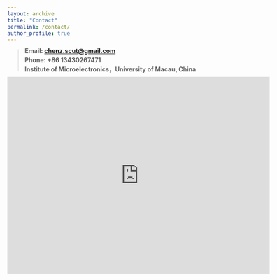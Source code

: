 ```yaml
---
layout: archive
title: "Contact"
permalink: /contact/
author_profile: true
---
```


> <p><b style="line-height:50%"> Email: <a href="mailto:chenz.scut@gmail.com">chenz.scut@gmail.com</a> </b> </p> 
><p><b style="line-height:50%"> Phone: +86 13430267471</b></p>
><p><b width="50%" style="line-height:50%">Institute of Microelectronics，University of Macau, China </b> </p>
<!-- <p><b width="50%" style="line-height:50%"> 401B , Electronics Building, Wushan Campus,South China University of Technology, China </b> </p>
><p><b width="50%" style="line-height:50%"> 381 Wushan Road, Tianhe District, Guangzhou, Guangdong, 510641, China.  </b> </p>
-->

<iframe src="https://www.google.com/maps/embed?pb=!1m18!1m12!1m3!1d3695.8942602310003!2d113.54319921088864!3d22.130006948962098!2m3!1f0!2f0!3f0!3m2!1i1024!2i768!4f13.1!3m3!1m2!1s0x3401703f064ef97f%3A0xeb5f9c6e4a48b246!2z5r6z6ZaA5aSn5a24!5e0!3m2!1szh-CN!2shk!4v1728060379651!5m2!1szh-CN!2shk" width="600" height="450" style="border:0;" allowfullscreen="" loading="lazy" referrerpolicy="no-referrer-when-downgrade" width="600" height="450" style="border:0;" allowfullscreen="" loading="lazy"></iframe>


<!--
<div>
     <iframe width="500" height="400" frameborder="0" src="https://www.bing.com/maps/embed?h=400&w=500&cp=mrn3gctgtyh6&lvl=16&typ=d&sty=r&src=SHELL&FORM=MBEDV8" scrolling="no">
     </iframe>
     <div style="white-space: nowrap; text-align: center; width: 500px; padding: 6px 0;">
        <a id="largeMapLink" target="_blank" href="https://www.bing.com/maps?cp=mrn3gctgtyh6&amp;sty=r&amp;lvl=16&amp;FORM=MBEDLD">查看放大的地图</a> &nbsp; | &nbsp;
        <a id="dirMapLink" target="_blank" href="https://www.bing.com/maps/directions?cp=mrn3gctgtyh6&amp;sty=r&amp;lvl=16&amp;rtp=~pos.mrn3gc_tgtyh6____&amp;FORM=MBEDLD">获取路线</a>
    </div>
</div>
-->
<!--
<div>
     <iframe width="500" height="400" frameborder="0" src="https://www.bing.com/maps/embed?h=400&w=500&cp=mrn3gctgtyh6&lvl=16&typ=d&sty=r&src=SHELL&FORM=MBEDV8" scrolling="no">
     </iframe>
     
</div>
-->
